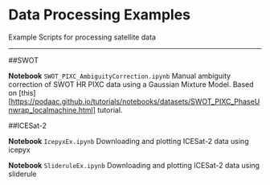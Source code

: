 # Data Processing Examples
Example Scripts for processing satellite data

---

##SWOT

**Notebook** `SWOT_PIXC_AmbiguityCorrection.ipynb`
Manual ambiguity correction of SWOT HR PIXC data using a Gaussian Mixture Model. Based on [this][https://podaac.github.io/tutorials/notebooks/datasets/SWOT_PIXC_PhaseUnwrap_localmachine.html] tutorial.

##ICESat-2

**Notebook** `IcepyxEx.ipynb`
Downloading and plotting ICESat-2 data using icepyx

**Notebook** `SlideruleEx.ipynb`
Downloading and plotting ICESat-2 data using sliderule
